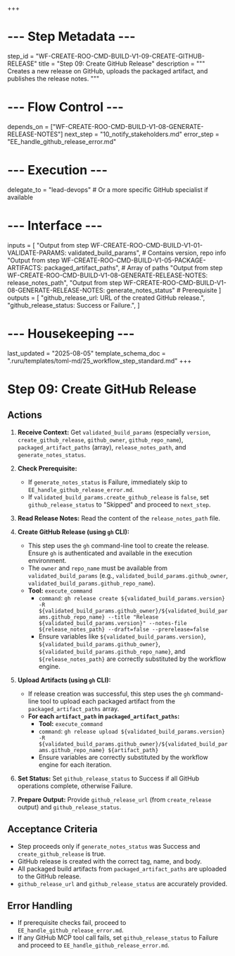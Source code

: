 +++
# --- Step Metadata ---
step_id = "WF-CREATE-ROO-CMD-BUILD-V1-09-CREATE-GITHUB-RELEASE"
title = "Step 09: Create GitHub Release"
description = """
Creates a new release on GitHub, uploads the packaged artifact, and publishes the release notes.
"""

# --- Flow Control ---
depends_on = ["WF-CREATE-ROO-CMD-BUILD-V1-08-GENERATE-RELEASE-NOTES"]
next_step = "10_notify_stakeholders.md"
error_step = "EE_handle_github_release_error.md"

# --- Execution ---
delegate_to = "lead-devops" # Or a more specific GitHub specialist if available

# --- Interface ---
inputs = [
    "Output from step WF-CREATE-ROO-CMD-BUILD-V1-01-VALIDATE-PARAMS: validated_build_params", # Contains version, repo info
    "Output from step WF-CREATE-ROO-CMD-BUILD-V1-05-PACKAGE-ARTIFACTS: packaged_artifact_paths", # Array of paths
    "Output from step WF-CREATE-ROO-CMD-BUILD-V1-08-GENERATE-RELEASE-NOTES: release_notes_path",
    "Output from step WF-CREATE-ROO-CMD-BUILD-V1-08-GENERATE-RELEASE-NOTES: generate_notes_status" # Prerequisite
]
outputs = [
    "github_release_url: URL of the created GitHub release.",
    "github_release_status: Success or Failure.",
]

# --- Housekeeping ---
last_updated = "2025-08-05"
template_schema_doc = ".ruru/templates/toml-md/25_workflow_step_standard.md"
+++

# Step 09: Create GitHub Release

## Actions

1.  **Receive Context:** Get `validated_build_params` (especially `version`, `create_github_release`, `github_owner`, `github_repo_name`), `packaged_artifact_paths` (array), `release_notes_path`, and `generate_notes_status`.
2.  **Check Prerequisite:**
    *   If `generate_notes_status` is Failure, immediately skip to `EE_handle_github_release_error.md`.
    *   If `validated_build_params.create_github_release` is `false`, set `github_release_status` to "Skipped" and proceed to `next_step`.
3.  **Read Release Notes:** Read the content of the `release_notes_path` file.
4.  **Create GitHub Release (using `gh` CLI):**
    *   This step uses the `gh` command-line tool to create the release. Ensure `gh` is authenticated and available in the execution environment.
    *   The `owner` and `repo_name` must be available from `validated_build_params` (e.g., `validated_build_params.github_owner`, `validated_build_params.github_repo_name`).
    *   **Tool:** `execute_command`
        *   `command`: `gh release create ${validated_build_params.version} -R ${validated_build_params.github_owner}/${validated_build_params.github_repo_name} --title "Release ${validated_build_params.version}" --notes-file ${release_notes_path} --draft=false --prerelease=false`
        *   Ensure variables like `${validated_build_params.version}`, `${validated_build_params.github_owner}`, `${validated_build_params.github_repo_name}`, and `${release_notes_path}` are correctly substituted by the workflow engine.

5.  **Upload Artifacts (using `gh` CLI):**
    *   If release creation was successful, this step uses the `gh` command-line tool to upload each packaged artifact from the `packaged_artifact_paths` array.
    *   **For each `artifact_path` in `packaged_artifact_paths`:**
        *   **Tool:** `execute_command`
        *   `command`: `gh release upload ${validated_build_params.version} -R ${validated_build_params.github_owner}/${validated_build_params.github_repo_name} ${artifact_path}`
        *   Ensure variables are correctly substituted by the workflow engine for each iteration.
6.  **Set Status:** Set `github_release_status` to Success if all GitHub operations complete, otherwise Failure.
7.  **Prepare Output:** Provide `github_release_url` (from `create_release` output) and `github_release_status`.

## Acceptance Criteria

*   Step proceeds only if `generate_notes_status` was Success and `create_github_release` is true.
*   GitHub release is created with the correct tag, name, and body.
*   All packaged build artifacts from `packaged_artifact_paths` are uploaded to the GitHub release.
*   `github_release_url` and `github_release_status` are accurately provided.

## Error Handling

*   If prerequisite checks fail, proceed to `EE_handle_github_release_error.md`.
*   If any GitHub MCP tool call fails, set `github_release_status` to Failure and proceed to `EE_handle_github_release_error.md`.